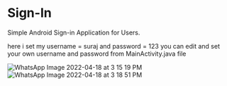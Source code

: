 # Sign-In
Simple Android Sign-in Application for Users.


here i set my username = suraj and password = 123
you can edit and set your own username and password from MainActivity.java file


![WhatsApp Image 2022-04-18 at 3 15 19 PM](https://user-images.githubusercontent.com/101108540/163790706-da6eb267-2b2c-49fe-a7f3-f7744e4eab80.jpeg)
![WhatsApp Image 2022-04-18 at 3 18 51 PM](https://user-images.githubusercontent.com/101108540/163791047-7cbe847c-538d-404e-be59-e9a034d09a63.jpeg)

